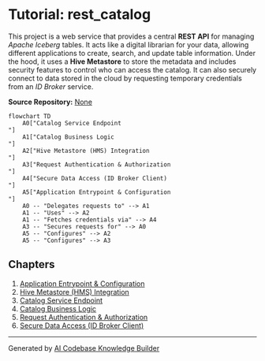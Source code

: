 # Tutorial: rest_catalog

This project is a web service that provides a central **REST API** for managing *Apache Iceberg* tables. It acts like a digital librarian for your data, allowing different applications to create, search, and update table information. Under the hood, it uses a **Hive Metastore** to store the metadata and includes security features to control who can access the catalog. It can also securely connect to data stored in the cloud by requesting temporary credentials from an *ID Broker* service.


**Source Repository:** [None](None)

```mermaid
flowchart TD
    A0["Catalog Service Endpoint
"]
    A1["Catalog Business Logic
"]
    A2["Hive Metastore (HMS) Integration
"]
    A3["Request Authentication & Authorization
"]
    A4["Secure Data Access (ID Broker Client)
"]
    A5["Application Entrypoint & Configuration
"]
    A0 -- "Delegates requests to" --> A1
    A1 -- "Uses" --> A2
    A1 -- "Fetches credentials via" --> A4
    A3 -- "Secures requests for" --> A0
    A5 -- "Configures" --> A2
    A5 -- "Configures" --> A3
```

## Chapters

1. [Application Entrypoint & Configuration
](01_application_entrypoint___configuration_.md)
2. [Hive Metastore (HMS) Integration
](02_hive_metastore__hms__integration_.md)
3. [Catalog Service Endpoint
](03_catalog_service_endpoint_.md)
4. [Catalog Business Logic
](04_catalog_business_logic_.md)
5. [Request Authentication & Authorization
](05_request_authentication___authorization_.md)
6. [Secure Data Access (ID Broker Client)
](06_secure_data_access__id_broker_client__.md)


---

Generated by [AI Codebase Knowledge Builder](https://github.com/The-Pocket/Tutorial-Codebase-Knowledge)